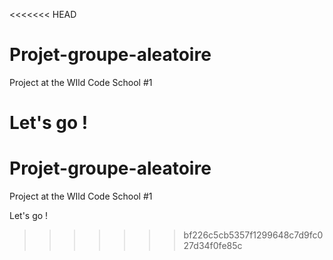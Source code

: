 <<<<<<< HEAD
# Projet-groupe-aleatoire
Project at the WIld Code School #1

Let's go !
=======
# Projet-groupe-aleatoire
Project at the WIld Code School #1

Let's go !
>>>>>>> bf226c5cb5357f1299648c7d9fc027d34f0fe85c
